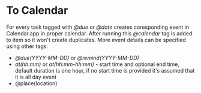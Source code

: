 # To Calendar

For every task tagged with *@due* or *@date* creates coresponding event in Calendar.app in proper calendar. After running this *@calendar* tag is added to item so it won't create duplicates. More event details can be specified using other tags:

- *@due(YYYY-MM-DD)* or *@remind(YYYY-MM-DD)*
- *at(hh:mm)* or *at(hh:mm-hh:mm)* - start time and optional end time, default duration is one hour, if no start time is provided it's assumed that it is all day event
- @place(location)

